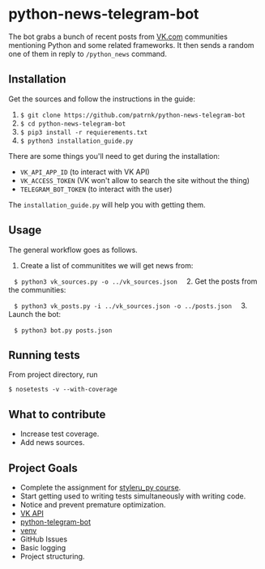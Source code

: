 # python-news-telegram-bot
The bot grabs a bunch of recent posts from [VK.com](vk.com) communities mentioning Python and some related frameworks. It then sends a random one of them in reply to ```/python_news``` command.
## Installation
Get the sources and follow the instructions in the guide:

1. ```$ git clone https://github.com/patrnk/python-news-telegram-bot```
2. ```$ cd python-news-telegram-bot```
3. ```$ pip3 install -r requierements.txt```
4. ```$ python3 installation_guide.py```

There are some things you'll need to get during the installation:
- ```VK_API_APP_ID``` (to interact with VK API)
- ```VK_ACCESS_TOKEN``` (VK won't allow to search the site without the thing)
- ```TELEGRAM_BOT_TOKEN``` (to interact with the user)

The ```installation_guide.py``` will help you with getting them.
## Usage
The general workflow goes as follows.

1. Create a list of communitites we will get news from:

  ```
  $ python3 vk_sources.py -o ../vk_sources.json
  ```
2. Get the posts from the communities:

  ```
  $ python3 vk_posts.py -i ../vk_sources.json -o ../posts.json
  ```
3. Launch the bot:

  ```
  $ python3 bot.py posts.json
  ```
  
## Running tests
From project directory, run
```
$ nosetests -v --with-coverage
```

## What to contribute
- Increase test coverage.
- Add news sources.

## Project Goals
- Complete the assignment for [styleru_py course](http://melevir.com/things/python_styleru/).
- Start getting used to writing tests simultaneously with writing code.
- Notice and prevent premature optimization.
- [VK API](https://vk.com/dev)
- [python-telegram-bot](https://python-telegram-bot.org/)
- [venv](https://docs.python.org/3/library/venv.html)
- GitHub Issues
- Basic logging
- Project structuring.
